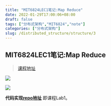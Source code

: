```yaml
---
title: "MIT6824LEC1笔记:Map Reduce"
date: 2022-01-29T17:00:06+08:00
draft: false
tags: ["分布式架构","MIT6824","note"]
categories: ["分布式架构"]
slug: /distributed_structure/structure/3
---
```


## MIT6824LEC1笔记:Map Reduce

> [课程地址](https://pdos.csail.mit.edu/6.824/schedule.html)


![](https://img.zhengyua.cn/20210223201726.png)

![](https://img.zhengyua.cn/20210223201837.png)


**代码实现[repo地址](https://github.com/catwithtudou/distribute_structure_examples/tree/master/map_reduce)** 即课程Lab1。